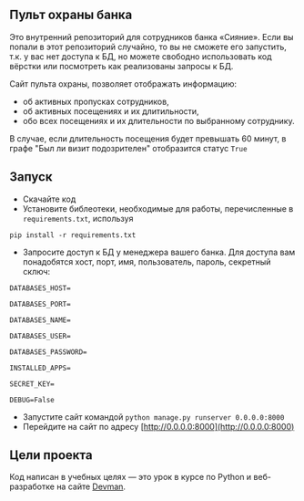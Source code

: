## Пульт охраны банка

Это внутренний репозиторий для сотрудников банка «Сияние». Если вы попали в этот репозиторий случайно, то вы не сможете его запустить, т.к. у вас нет доступа к БД, но можете свободно использовать код вёрстки или посмотреть как реализованы запросы к БД.

Сайт пульта охраны, позволяет отображать информацию:
- об активных пропусках сотрудников, 
- об активных посещениях и их длитильности, 
- обо всех посещениях и их длительности по выбранному сотруднику.

В случае, если длительность посещения будет превышать 60 минут, в графе "Был ли визит подозрителен" отобразится статус `True`

## Запуск

- Скачайте код
- Установите библеотеки, необходимые для работы, перечисленные в `requirements.txt`, используя 

`pip install -r requirements.txt`
- Запросите доступ к БД у менеджера вашего банка. Для доступа вам понадобятся хост, порт, имя, пользователь, пароль, секретный сключ:

```
DATABASES_HOST=

DATABASES_PORT=

DATABASES_NAME=

DATABASES_USER=

DATABASES_PASSWORD=

INSTALLED_APPS=

SECRET_KEY=

DEBUG=False

```

- Запустите сайт командой `python manage.py runserver 0.0.0.0:8000`
- Перейдите на сайт по адресу [http://0.0.0.0:8000](http://0.0.0.0:8000)

## Цели проекта

Код написан в учебных целях — это урок в курсе по Python и веб-разработке на сайте [Devman](https://dvmn.org).
